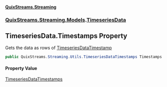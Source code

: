 #### [QuixStreams.Streaming](index.md 'index')
### [QuixStreams.Streaming.Models](QuixStreams.Streaming.Models.md 'QuixStreams.Streaming.Models').[TimeseriesData](TimeseriesData.md 'QuixStreams.Streaming.Models.TimeseriesData')

## TimeseriesData.Timestamps Property

Gets the data as rows of [TimeseriesDataTimestamp](TimeseriesDataTimestamp.md 'QuixStreams.Streaming.Models.TimeseriesDataTimestamp')

```csharp
public QuixStreams.Streaming.Utils.TimeseriesDataTimestamps Timestamps { get; }
```

#### Property Value
[TimeseriesDataTimestamps](TimeseriesDataTimestamps.md 'QuixStreams.Streaming.Utils.TimeseriesDataTimestamps')